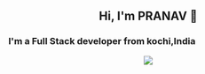  <h2 align="center">Hi, I'm PRANAV 💎</h2>
 <h3>I'm a Full Stack developer from kochi,India</h3>

<p align="center">
  <img src="https://i.giphy.com/media/Bzzb92NKwUOj0FjQOd/giphy.webp"/>
</p>


